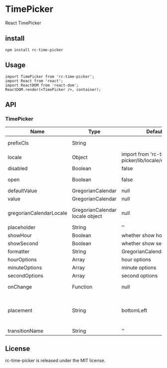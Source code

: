 # TimePicker

React TimePicker

install
-------

```
npm install rc-time-picker
```

Usage
-----

```
import TimePicker from 'rc-time-picker';
import React from 'react';
import ReactDOM from 'react-dom';
ReactDOM.render(<TimePicker />, container);
```

API
---

### TimePicker

| Name           | Type                       | Default                                       | Description                                                                                |
|----------------|----------------------------|-----------------------------------------------|--------------------------------------------------------------------------------------------|
| prefixCls      | String                     |                                               | prefixCls of this component                                                                |
| locale         | Object                     | import from 'rc-time-picker/lib/locale/en_US' |                                                                                            |
| disabled       | Boolean                    | false                                         | whether picker is disabled                                                                 |
| open           | Boolean                    | false                                         | current open state of picker. controlled prop                                              |
| defaultValue   | GregorianCalendar          | null                                          | default initial value                                                                      |
| value          | GregorianCalendar                 | null                                          | current value                                                                              |
| gregorianCalendarLocale   | GregorianCalendar  locale object               | null                                          | if value and defaultValue not set, you should set this to your locale                                                                            |
| placeholder    | String                     | ''                                            | time input's placeholder                                                                   |
| showHour       | Boolean                    | whether show hour                             |                                                                                            |
| showSecond     | Boolean                    | whether show second                           |                                                                                            |
| formatter      | String|GregorianCalendarFormatter |                                        |                                                                                            |
| hourOptions    | Array<String>              | hour options                                  |                                                                                            |
| minuteOptions  | Array<String>              | minute options                                |                                                                                            |
| secondOptions  | Array<String>              | second options                                |                                                                                            |
| onChange       | Function                   | null                                          | called when select a different value                                                       |
| placement      | String                     | bottomLeft                                    | one of ['left','right','top','bottom', 'topLeft', 'topRight', 'bottomLeft', 'bottomRight'] |
| transitionName | String                     | ''                                            |                                                                                            |

License
-------

rc-time-picker is released under the MIT license.
